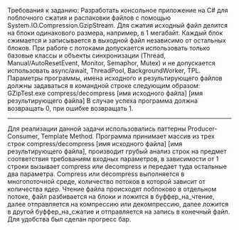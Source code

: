 Требования к заданию:
Разработать консольное приложение на C# для поблочного сжатия и распаковки файлов с помощью System.IO.Compression.GzipStream.
Для сжатия исходный файл делится на блоки одинакового размера, например, в 1 мегабайт. 
Каждый блок сжимается и записывается в выходной файл независимо от остальных блоков.
При работе с потоками допускается использовать только базовые классы и объекты синхронизации (Thread, Manual/AutoResetEvent, Monitor, Semaphor, Mutex) и не допускается использовать async/await, ThreadPool, BackgroundWorker, TPL.
Параметры программы, имена исходного и результирующего файлов должны задаваться в командной строке следующим образом:
GZipTest.exe compress/decompress [имя исходного файла] [имя результирующего файла]
В случае успеха программа должна возвращать 0, при ошибке возвращать 1.
__________________________________________________________________________________________________________________________________________________________________________________________________________________________________________________
Для реализации данной задачи использовались паттерны Producer-Consumer, Template Method.
Программа принимает массив из трех строк compress/decompress [имя исходного файла] [имя результирующего файла], 
производит грубый анализ строк на предмет соответствия требованиям входных параметров,
в зависимости от 1 строки вызывает compress или decompress и передает туда остальные два параметра.
Compress или decompress выполняется в многопоточной среде, количество потоков в которой зависит от количества ядер.
Чтение файла происходят поблоково в отдельном потоке, файл разбивается на блоки и ложится в буффер_на_чтение, далее отправляется на
компрессию или декомпрессию, далее ложится в другой буффер_на_сжатие и отправляется на запись в конечный файл.
Для удобства был сделан прогресс бар.
